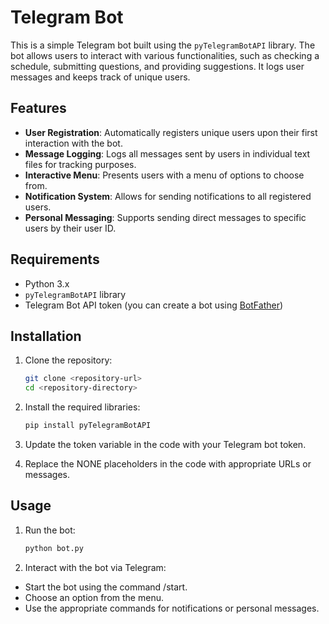 # Telegram Bot

This is a simple Telegram bot built using the `pyTelegramBotAPI` library. The bot allows users to interact with various functionalities, such as checking a schedule, submitting questions, and providing suggestions. It logs user messages and keeps track of unique users.

## Features

- **User Registration**: Automatically registers unique users upon their first interaction with the bot.
- **Message Logging**: Logs all messages sent by users in individual text files for tracking purposes.
- **Interactive Menu**: Presents users with a menu of options to choose from.
- **Notification System**: Allows for sending notifications to all registered users.
- **Personal Messaging**: Supports sending direct messages to specific users by their user ID.

## Requirements

- Python 3.x
- `pyTelegramBotAPI` library
- Telegram Bot API token (you can create a bot using [BotFather](https://core.telegram.org/bots#botfather))

## Installation

1. Clone the repository:

   ```bash
   git clone <repository-url>
   cd <repository-directory>
   
2. Install the required libraries:
   
   ```bash
   pip install pyTelegramBotAPI

3. Update the token variable in the code with your Telegram bot token.
4. Replace the NONE placeholders in the code with appropriate URLs or messages.

## Usage
1. Run the bot:

   ```bash
   python bot.py
2. Interact with the bot via Telegram:

- Start the bot using the command /start.
- Choose an option from the menu.
- Use the appropriate commands for notifications or personal messages.

